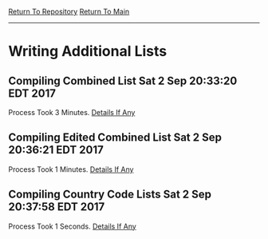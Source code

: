 [Return To Repository](https://raw.githubusercontent.com/deathbybandaid/piholeparser/master/)
[Return To Main](https://github.com/deathbybandaid/piholeparser/blob/master/RecentRunLogs/Mainlog.md)
____________________________________
# Writing Additional Lists

## Compiling Combined List Sat 2 Sep 20:33:20 EDT 2017
Process Took 3 Minutes.
[Details If Any](https://github.com/deathbybandaid/piholeparser/blob/master/RecentRunLogs/TopLevelScripts/ListgenScripts/60-Compiling-Combined-List.md)

## Compiling Edited Combined List Sat 2 Sep 20:36:21 EDT 2017
Process Took 1 Minutes.
[Details If Any](https://github.com/deathbybandaid/piholeparser/blob/master/RecentRunLogs/TopLevelScripts/ListgenScripts/70-Compiling-Edited-Combined-List.md)

## Compiling Country Code Lists Sat 2 Sep 20:37:58 EDT 2017
Process Took 1 Seconds.
[Details If Any](https://github.com/deathbybandaid/piholeparser/blob/master/RecentRunLogs/TopLevelScripts/ListgenScripts/75-Compiling-Country-Code-Lists.md)

